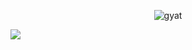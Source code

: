<p align="center">
  <img src="https://media.discordapp.net/attachments/805288204465864704/1173382540996902994/Tumblr_l_33171781491832.gif?ex=68358de6&is=68343c66&hm=56df1c4f6c06772563b347493fd2189fa6a7c7e808e5733167e74cc85fc37c79&=&width=685&height=250" alt="gyat" />
</p>

![](https://i.pinimg.com/736x/a7/67/b2/a767b2ea84b372916f565327a9aac1cb.jpg)

